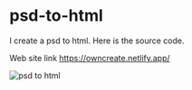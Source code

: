 # psd-to-html
I create a psd to html. Here is the source code.

Web site link https://owncreate.netlify.app/

![psd to html](https://user-images.githubusercontent.com/94445824/152573912-2d2e9dd6-437b-41a9-80ff-3c0dd4fb672b.PNG)
